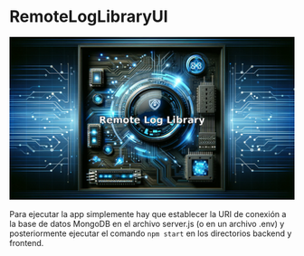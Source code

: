 # RemoteLogLibraryUI

![Diagrama del sistema](frontend/public/LogLibraryUI.png)

Para ejecutar la app simplemente hay que establecer la URI de conexión a la base de datos MongoDB en el archivo server.js (o en un archivo .env) y posteriormente ejecutar el comando ```npm start``` en los directorios backend y frontend.

